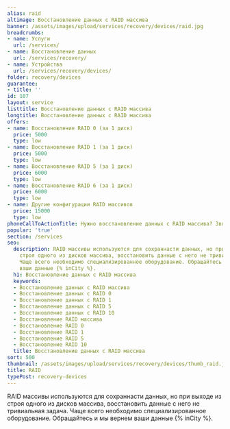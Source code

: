 ```yaml
---
alias: raid
altimage: Восстановление данных с RAID массива
banner: /assets/images/upload/services/recovery/devices/raid.jpg
breadcrumbs:
- name: Услуги
  url: /services/
- name: Восстановление данных
  url: /services/recovery/
- name: Устройства
  url: /services/recovery/devices/
folder: recovery/devices
guarantee:
- title: ''
id: 107
layout: service
listtitle: Восстановление данных с RAID массива
longtitle: Восстановление данных с RAID массива
offers:
- name: Восстановление RAID 0 (за 1 диск)
  price: 5000
  type: low
- name: Восстановление RAID 1 (за 1 диск)
  price: 5000
  type: low
- name: Восстановление RAID 5 (за 1 диск)
  price: 6000
  type: low
- name: Восстановление RAID 6 (за 1 диск)
  price: 6000
  type: low
- name: Другие конфигурации RAID массивов
  price: 15000
  type: low
phoneCallToActionTitle: Нужно восстановление данных с RAID массива? Звоните!
popular: 'true'
section: /services
seo:
  description: RAID массивы используются для сохраннасти данных, но при выходе из
    строя одного из дисков массива, восстановить данные с него не тривиальная задача.
    Чаще всего необходимо специализированное оборудование. Обращайтесь и мы вернем
    ваши данные {% inCity %}.
  h1: Восстановление данных с RAID массива
  keywords:
  - Восстановление данных с RAID массива
  - Восстановление данных с RAID 0
  - Восстановление данных с RAID 1
  - Восстановление данных с RAID 5
  - Восстановление данных с RAID 10
  - Восстановление RAID массива
  - Восстановление RAID 0
  - Восстановление RAID 1
  - Восстановление RAID 5
  - Восстановление RAID 10
  title: Восстановление данных с RAID массива
sort: 500
thumbnail: /assets/images/upload/services/recovery/devices/thumb_raid.jpg
title: RAID
typePost: recovery-devices
---
```

RAID массивы используются для сохраннасти данных, но при выходе из строя одного из дисков массива, восстановить данные с него не тривиальная задача. Чаще всего необходимо специализированное оборудование. Обращайтесь и мы вернем ваши данные {% inCity %}.